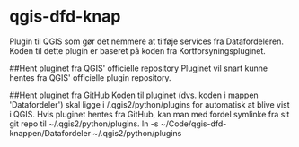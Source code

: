 # qgis-dfd-knap

Plugin til QGIS som gør det nemmere at tilføje services fra Datafordeleren. Koden til dette plugin er baseret på koden fra Kortforsyningspluginet.

##Hent pluginet fra QGIS' officielle repository
Pluginet vil snart kunne hentes fra QGIS' officielle plugin repository. 

##Hent pluginet fra GitHub
Koden til pluginet (dvs. koden i mappen 'Datafordeler') skal ligge i /.qgis2/python/plugins for automatisk at blive vist i QGIS. 
Hvis pluginet hentes fra GitHub, kan man med fordel symlinke fra sit git repo til ~/.qgis2/python/plugins.
ln -s ~/Code/qgis-dfd-knappen/Datafordeler ~/.qgis2/python/plugins
